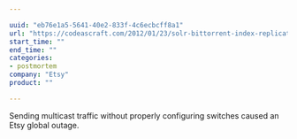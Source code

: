 ```yaml
---

uuid: "eb76e1a5-5641-40e2-833f-4c6ecbcff8a1"
url: "https://codeascraft.com/2012/01/23/solr-bittorrent-index-replication/"
start_time: ""
end_time: ""
categories:
- postmortem
company: "Etsy"
product: ""

---
```


Sending multicast traffic without properly configuring switches caused an Etsy global outage.
